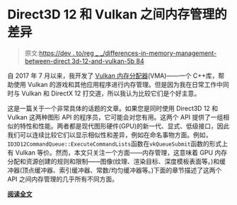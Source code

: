 # Direct3D 12 和 Vulkan 之间内存管理的差异

> 原文:[https://dev . to/reg _ _/differences-in-memory-management-between-direct 3d-12-and-vulkan-5b 84](https://dev.to/reg__/differences-in-memory-management-between-direct3d-12-and-vulkan-5b84)

自 2017 年 7 月以来，我开发了 [Vulkan 内存分配器](https://github.com/GPUOpen-LibrariesAndSDKs/VulkanMemoryAllocator/)(VMA)——一个 C++库，帮助使用 Vulkan 的游戏和其他应用程序进行内存管理。但是因为我在日常工作中同时与 Vulkan 和 DirectX 12 打交道，所以我认为比较它们是个好主意。

这是一篇关于一个非常具体的话题的文章。如果您是同时使用 Direct3D 12 和 Vulkan 这两种图形 API 的程序员，它可能会对您有用。这两个 API 提供了一组相似的特性和性能。两者都是现代图形硬件(GPU)的新一代、显式、低级接口，因此我们可以连续比较它们以显示相似性和差异，例如在命名事物方面。例如，`ID3D12CommandQueue::ExecuteCommandLists`函数在`vkQueueSubmit`函数的形式上有 Vulkan 等价。然而，本文只关注一个方面——内存管理，这意味着 GPU 内存分配和资源创建的规则和限制——图像(纹理、渲染目标、深度模板表面等。)和缓冲器(顶点缓冲器、索引缓冲器、常数/均匀缓冲器等。)下面的章节描述了这两个 API 之间内存管理的几乎所有不同方面。

[**阅读全文**](http://asawicki.info/articles/memory_management_vulkan_direct3d_12.php5)